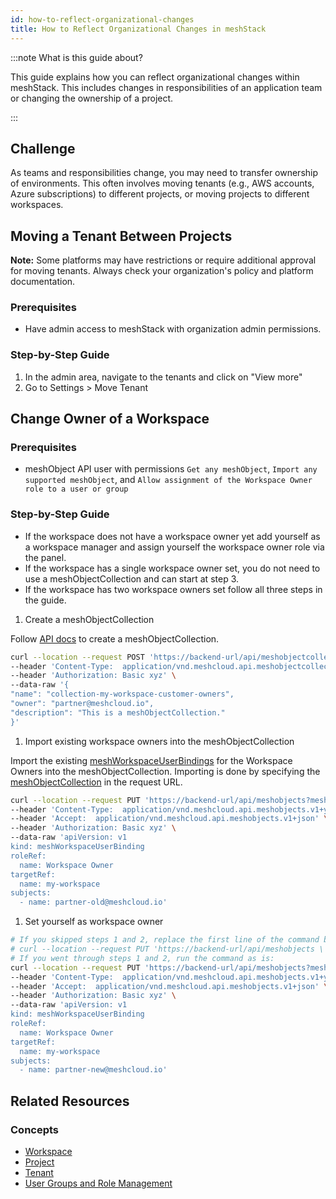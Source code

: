 ```yaml
---
id: how-to-reflect-organizational-changes
title: How to Reflect Organizational Changes in meshStack
---
```


:::note What is this guide about?

This guide explains how you can reflect organizational changes within meshStack. This includes changes in responsibilities of an application team or changing the ownership of a project. 

:::

## Challenge

As teams and responsibilities change, you may need to transfer ownership of environments. This often involves moving tenants (e.g., AWS accounts, Azure subscriptions) to different projects, or moving projects to different workspaces.

## Moving a Tenant Between Projects

**Note:** Some platforms may have restrictions or require additional approval for moving tenants. Always check your organization's policy and platform documentation.

### Prerequisites

- Have admin access to meshStack with organization admin permissions.

### Step-by-Step Guide

1. In the admin area, navigate to the tenants and click on "View more"
2. Go to Settings > Move Tenant

## Change Owner of a Workspace

### Prerequisites

- meshObject API user with permissions `Get any meshObject`, `Import any supported meshObject`, and `Allow assignment of the Workspace Owner role to a user or group`

### Step-by-Step Guide

- If the workspace does not have a workspace owner yet add yourself as a workspace manager and assign yourself the workspace owner role via the panel.
- If the workspace has a single workspace owner set, you do not need to use a meshObjectCollection and can start at step 3.
- If the workspace has two workspace owners set follow all three steps in the guide.

1. Create a meshObjectCollection

Follow [API docs](pathname:///api/#mesh_object_collection_create) to create a meshObjectCollection.

```sh
curl --location --request POST 'https://backend-url/api/meshobjectcollections' \
--header 'Content-Type:  application/vnd.meshcloud.api.meshobjectcollection.v1+json;charset=UTF-8' \
--header 'Authorization: Basic xyz' \
--data-raw '{
"name": "collection-my-workspace-customer-owners",
"owner": "partner@meshcloud.io",
"description": "This is a meshObjectCollection."
}'
```

1. Import existing workspace owners into the meshObjectCollection

Import the existing [meshWorkspaceUserBindings](pathname:///api/index.html#_meshworkspaceuserbinding) for the Workspace Owners into the meshObjectCollection.
Importing is done by specifying the [meshObjectCollection](pathname:///api/index.html#mesh_object_declarative_import) in the request URL.

```sh
curl --location --request PUT 'https://backend-url/api/meshobjects?meshObjectCollection=collection-my-workspace-customer-owners&owner=partner@meshcloud.io' \
--header 'Content-Type:  application/vnd.meshcloud.api.meshobjects.v1+yaml;charset=UTF-8' \
--header 'Accept:  application/vnd.meshcloud.api.meshobjects.v1+json' \
--header 'Authorization: Basic xyz' \
--data-raw 'apiVersion: v1
kind: meshWorkspaceUserBinding
roleRef:
  name: Workspace Owner
targetRef:
  name: my-workspace
subjects:
  - name: partner-old@meshcloud.io'
```

1. Set yourself as workspace owner

```sh
# If you skipped steps 1 and 2, replace the first line of the command below with:
# curl --location --request PUT 'https://backend-url/api/meshobjects \
# If you went through steps 1 and 2, run the command as is:
curl --location --request PUT 'https://backend-url/api/meshobjects?meshObjectCollection=collection-my-workspace-customer-owners&owner=partner@meshcloud.io' \
--header 'Content-Type:  application/vnd.meshcloud.api.meshobjects.v1+yaml;charset=UTF-8' \
--header 'Accept:  application/vnd.meshcloud.api.meshobjects.v1+json' \
--header 'Authorization: Basic xyz' \
--data-raw 'apiVersion: v1
kind: meshWorkspaceUserBinding
roleRef:
  name: Workspace Owner
targetRef:
  name: my-workspace
subjects:
  - name: partner-new@meshcloud.io'
```

## Related Resources

### Concepts

- [Workspace](concepts/workspace.md)
- [Project](concepts/project.md)
- [Tenant](concepts/tenant.md)
- [User Groups and Role Management](concepts/users-and-groups.md)
